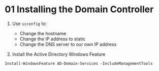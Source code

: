 # 01 Installing the Domain Controller

1. Use `scconfig` to:
	- Change the hostname
	- Change the IP address to static
	- Change the DNS server to our own IP address

2. Install the Active Directory Windows Feature

```shell
Install-WindowsFeature AD-Domain-Services -IncludeManagementTools
```

